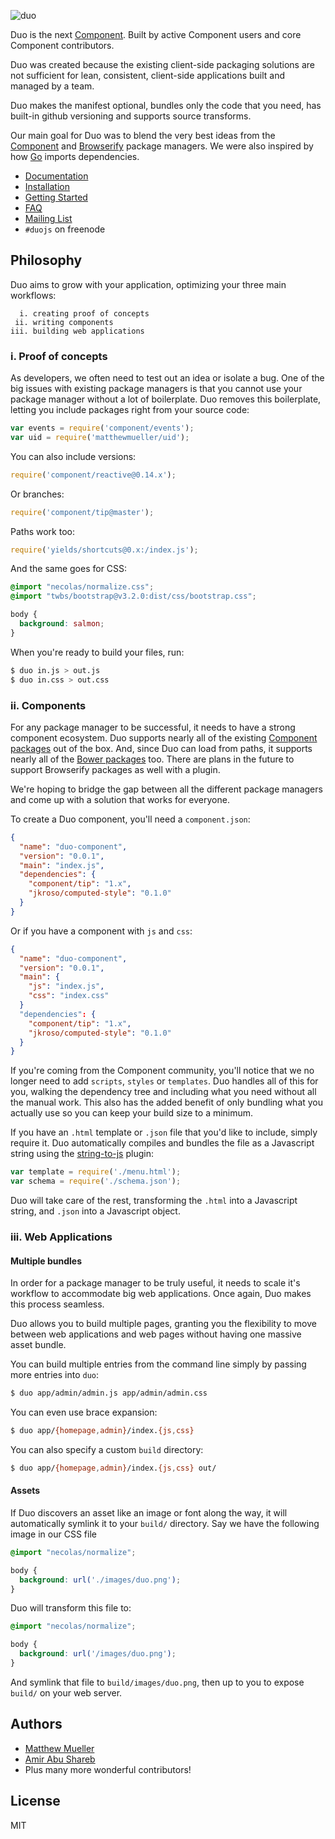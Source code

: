 ![duo](https://i.cloudup.com/uRfFwp-i4T.png)

Duo is the next [Component](https://github.com/component/component). Built by active Component users and core Component contributors.

Duo was created because the existing client-side packaging solutions are not sufficient for lean, consistent, client-side applications built and managed by a team.

Duo makes the manifest optional, bundles only the code that you need, has built-in github versioning and supports source transforms.

Our main goal for Duo was to blend the very best ideas from the [Component](https://github.com/component/component) and [Browserify](https://github.com/substack/node-browserify) package managers. We were also inspired by how [Go](http://go-lang.com/) imports dependencies.

- [Documentation](/docs)
- [Installation](/installation)
- [Getting Started](/docs/getting-started.md)
- [FAQ](/docs/faq.md)
- [Mailing List](https://groups.google.com/forum/#!forum/duojs)
- `#duojs` on freenode

## Philosophy

Duo aims to grow with your application, optimizing your three main workflows:

      i. creating proof of concepts
     ii. writing components
    iii. building web applications

### i. Proof of concepts

As developers, we often need to test out an idea or isolate a bug. One of the big issues with existing package managers is that you cannot use your package manager without a lot of boilerplate. Duo removes this boilerplate, letting you include packages right from your source code:

```js
var events = require('component/events');
var uid = require('matthewmueller/uid');
```

You can also include versions:

```js
require('component/reactive@0.14.x');
```

Or branches:

```js
require('component/tip@master');
```

Paths work too:

```js
require('yields/shortcuts@0.x:/index.js');
```

And the same goes for CSS:

```css
@import "necolas/normalize.css";
@import "twbs/bootstrap@v3.2.0:dist/css/bootstrap.css";

body {
  background: salmon;
}
```

When you're ready to build your files, run:

```bash
$ duo in.js > out.js
$ duo in.css > out.css
```

### ii. Components

For any package manager to be successful, it needs to have a strong component ecosystem. Duo supports nearly all of the existing [Component packages](https://github.com/search?l=json&p=10&q=path%3A%2Fcomponent.json+component&ref=searchresults&type=Code) out of the box. And, since Duo can load from paths, it supports nearly all of the [Bower packages](http://bower.io/search/) too. There are plans in the future to support Browserify packages as well with a plugin.

We're hoping to bridge the gap between all the different package managers and come up with a solution that works for everyone.

To create a Duo component, you'll need a `component.json`:

```json
{
  "name": "duo-component",
  "version": "0.0.1",
  "main": "index.js",
  "dependencies": {
    "component/tip": "1.x",
    "jkroso/computed-style": "0.1.0"
  }
}
```

Or if you have a component with `js` and `css`:

```json
{
  "name": "duo-component",
  "version": "0.0.1",
  "main": {
    "js": "index.js",
    "css": "index.css"
  }
  "dependencies": {
    "component/tip": "1.x",
    "jkroso/computed-style": "0.1.0"
  }
}
```

If you're coming from the Component community, you'll notice that we no longer need to add `scripts`, `styles` or `templates`. Duo handles all of this for you, walking the dependency tree and including what you need without all the manual work. This also has the added benefit of only bundling what you actually use so you can keep your build size to a minimum.

If you have an `.html` template or `.json` file that you'd like to include, simply require it. Duo automatically compiles and bundles the file as a Javascript string using the [string-to-js](https://github.com/component/duo-string-to-js) plugin:

```js
var template = require('./menu.html');
var schema = require('./schema.json');
```

Duo will take care of the rest, transforming the `.html` into a Javascript string, and `.json` into a Javascript object.

### iii. Web Applications

#### Multiple bundles

In order for a package manager to be truly useful, it needs to scale it's workflow to accommodate big web applications. Once again, Duo makes this process seamless.

Duo allows you to build multiple pages, granting you the flexibility to move between web applications and web pages without having one massive asset bundle.

You can build multiple entries from the command line simply by passing more entries into `duo`:

```bash
$ duo app/admin/admin.js app/admin/admin.css
```

You can even use brace expansion:

```bash
$ duo app/{homepage,admin}/index.{js,css}
```

You can also specify a custom `build` directory:

```bash
$ duo app/{homepage,admin}/index.{js,css} out/
```

#### Assets

If Duo discovers an asset like an image or font along the way, it will automatically symlink it to your `build/` directory. Say we have the following image in our CSS file

```css
@import "necolas/normalize";

body {
  background: url('./images/duo.png');
}
```

Duo will transform this file to:

```css
@import "necolas/normalize";

body {
  background: url('/images/duo.png');
}
```

And symlink that file to `build/images/duo.png`, then up to you to expose `build/` on your web server.

## Authors

- [Matthew Mueller](https://github.com/MatthewMueller)
- [Amir Abu Shareb](https://github.com/yields)
- Plus many more wonderful contributors!

## License

MIT
